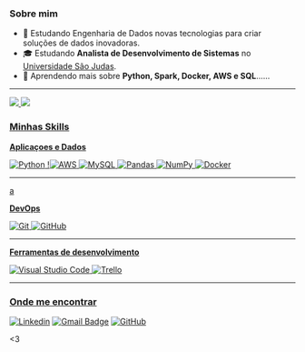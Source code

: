 <h3>Sobre mim</h3>

- 🤔 Estudando Engenharia de Dados novas tecnologias para criar soluções de dados inovadoras.
- 🎓 Estudando **Analista de Desenvolvimento de Sistemas** no <a href="https://www.usjt.br" target="_blank">Universidade São Judas</a>.
- 🌱 Aprendendo mais sobre **Python, Spark, Docker, AWS e SQL**......
<hr>
<div style="display: inline">
  <a href="https://github.com/kakusstn">
    <img heigth="100em" src="https://github-readme-stats.vercel.app/api?username=kakusstn&show_icons=true&theme=radical" />
    <img heigth="100em" src="https://github-readme-stats.vercel.app/api/top-langs/?usernamekakusstn&layout=compact&theme=radical" />
</div>
<h3>Minhas Skills</h3>

**Aplicaçoes e Dados**

![Python](https://img.shields.io/badge/-Python-333333?style=flat&logo=python)
!![AWS](https://img.shields.io/badge/AWS-%23FF9900.svg?style=for-the-badge&logo=amazon-aws&logoColor=white)
![MySQL](https://img.shields.io/badge/mysql-4479A1.svg?style=for-the-badge&logo=mysql&logoColor=white)
![Pandas](https://img.shields.io/badge/-Pandas-333333?style=flat&logo=pandas)
![NumPy](https://img.shields.io/badge/-Numpy-333333?style=flat&logo=numpy)
![Docker](https://img.shields.io/badge/docker-%230db7ed.svg?style=for-the-badge&logo=docker&logoColor=white)

<hr>a

**DevOps**

![Git](https://img.shields.io/badge/-Git-333333?style=flat&logo=git)
![GitHub](https://img.shields.io/badge/-GitHub-333333?style=flat&logo=github)


<hr>

**Ferramentas de desenvolvimento**

![Visual Studio Code](https://img.shields.io/badge/-Visual%20Studio%20Code-333333?style=flat&logo=visual-studio-code&logoColor=007ACC)
![Trello](https://img.shields.io/badge/-Trello-333333?style=flat&logo=trello&logoColor=007ACC)



<hr>

  <h3>Onde me encontrar</h3>

  
[![Linkedin](https://img.shields.io/badge/-Linkedin-blue?style=flat-square&logo=Linkedin&logoColor=white&link=https://www.linkedin.com/in/kauã-sousa/)](https://www.linkedin.com/in/kauã-sousa)
[![Gmail Badge](https://img.shields.io/badge/-seuemail@email.com-006bed?style=flat-square&logo=Gmail&logoColor=white&link=mailto:kaua_sousa_s@outlook.com)](mailto:kaua_sousa_s@outlook.com)
[![GitHub](https://img.shields.io/github/followers/kakusstn?label=follow&style=social)](https://github.com/kakusstn)


<3